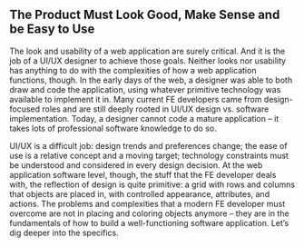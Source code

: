## The Product Must Look Good, Make Sense and be Easy to Use

The look and usability of a web application are surely critical. And it is the
job of a UI/UX designer to achieve those goals. Neither looks nor usability has
anything to do with the complexities of how a web application functions, though.
In the early days of the web, a designer was able to both draw and code the
application, using whatever primitive technology was available to implement it
in. Many current FE developers came from design-focused roles and are still
deeply rooted in UI/UX design vs. software implementation. Today, a designer
cannot code a mature application – it takes lots of professional software
knowledge to do so.

UI/UX is a difficult job: design trends and preferences change; the ease of use
is a relative concept and a moving target; technology constraints must be
understood and considered in every design decision. At the web application
software level, though, the stuff that the FE developer deals with, the
reflection of design is quite primitive: a grid with rows and columns that
objects are placed in, with controlled appearance, attributes, and actions. The
problems and complexities that a modern FE developer must overcome are not in
placing and coloring objects anymore – they are in the fundamentals of how to
build a well-functioning software application. Let’s dig deeper into the
specifics.
